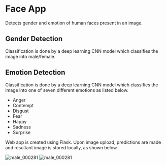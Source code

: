 # Face App
Detects gender and emotion of human faces present in an image.

## Gender Detection
Classification is done by a deep learning CNN model which classifies the image into male/female. 

## Emotion Detection
Classification is done by a deep learning CNN model which classifies the image into one of seven different emotions as listed below.
   - Anger
   - Contempt 
   - Disgust
   - Fear
   - Happy
   - Sadness
   - Surprise

Web app is created using Flask. Upon image upload, predictions are made and resultant image is stored locally, as shown below.

![male_000281](https://user-images.githubusercontent.com/36923302/164241444-8acc859d-7dfd-4b7f-86be-ffef5fe384b0.jpg)
![male_000281](https://user-images.githubusercontent.com/36923302/164241495-ad812b2e-5f0e-4355-95b3-f21acf908b2d.jpg)
